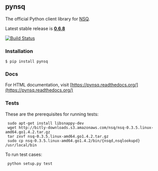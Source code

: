 ## pynsq

The official Python client library for [NSQ][nsq].

Latest stable release is **[0.6.8][latest_stable]**

[![Build Status](https://secure.travis-ci.org/nsqio/pynsq.svg)](http://travis-ci.org/nsqio/pynsq)

### Installation

    $ pip install pynsq

### Docs

For HTML documentation, visit [https://pynsq.readthedocs.org/](https://pynsq.readthedocs.org/)

### Tests

These are the prerequisites for running tests:

     sudo apt-get install libsnappy-dev
     wget http://bitly-downloads.s3.amazonaws.com/nsq/nsq-0.3.5.linux-amd64.go1.4.2.tar.gz
     tar zxvf nsq-0.3.5.linux-amd64.go1.4.2.tar.gz
     sudo cp nsq-0.3.5.linux-amd64.go1.4.2/bin/{nsqd,nsqlookupd} /usr/local/bin

To run test cases:

     python setup.py test

[latest_stable]: https://pypi.python.org/pypi?:action=display&name=pynsq&version=0.6.8
[nsq]: https://github.com/nsqio/nsq
